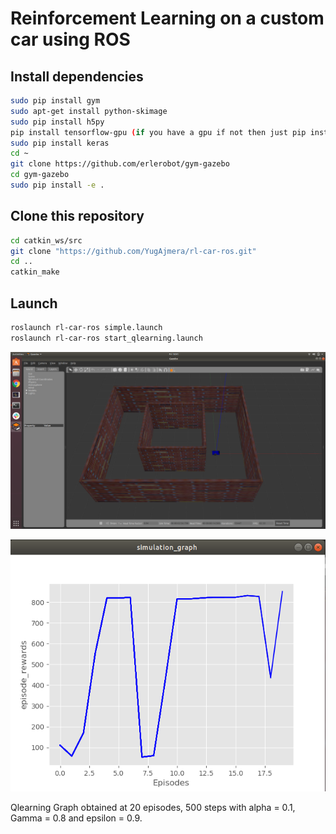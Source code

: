 # Reinforcement Learning on a custom car using ROS

## Install dependencies

```bash
sudo pip install gym
sudo apt-get install python-skimage
sudo pip install h5py
pip install tensorflow-gpu (if you have a gpu if not then just pip install tensorflow)
sudo pip install keras
cd ~
git clone https://github.com/erlerobot/gym-gazebo
cd gym-gazebo
sudo pip install -e .
```
## Clone this repository

```bash
cd catkin_ws/src
git clone "https://github.com/YugAjmera/rl-car-ros.git"
cd ..
catkin_make
```

## Launch

```bash
roslaunch rl-car-ros simple.launch
roslaunch rl-car-ros start_qlearning.launch
```

![](world.png)

![](graph.png)

Qlearning Graph obtained at 20 episodes, 500 steps with alpha = 0.1, Gamma = 0.8 and epsilon = 0.9.
